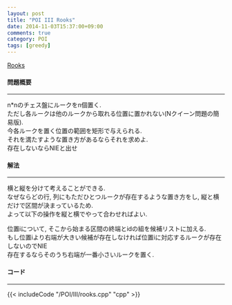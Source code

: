 ```yaml
---
layout: post
title: "POI III Rooks"
date: 2014-11-03T15:37:00+09:00
comments: true
category: POI
tags: [greedy]
---
```


[Rooks](http://main.edu.pl/en/archive/oi/3/wie)

#### 問題概要

****

n\*nのチェス盤にルークをn個置く.  
ただし各ルークは他のルークから取れる位置に置かれない(Nクイーン問題の簡易版).  
今各ルークを置く位置の範囲を矩形で与えられる.  
それを満たすような置き方があるならそれを求めよ.  
存在しないならNIEと出せ

#### 解法

****

横と縦を分けて考えることができる.  
なぜならどの行, 列にもただひとつルークが存在するような置き方をし, 縦と横だけで区間が決まっているため.  
よって以下の操作を縦と横でやって合わせればよい.  
  
位置iについて, そこから始まる区間の終端とidの組を候補リストに加える.  
もし位置iより右端が大きい候補が存在しなければ位置iに対応するルークが存在しないのでNIE  
存在するならそのうち右端が一番小さいルークを置く.

#### コード

****

{{< includeCode "/POI/III/rooks.cpp" "cpp" >}}
